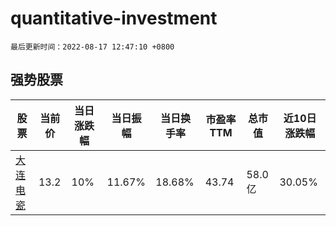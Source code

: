 # quantitative-investment

`最后更新时间：2022-08-17 12:47:10 +0800`

## 强势股票

|股票|当前价|当日涨跌幅|当日振幅|当日换手率|市盈率TTM|总市值|近10日涨跌幅|
|----|----|----|----|----|----|----|----|
|[大连电瓷](https://xueqiu.com/S/SZ002606)|13.2|10%|11.67%|18.68%|43.74|58.0亿|30.05%|
